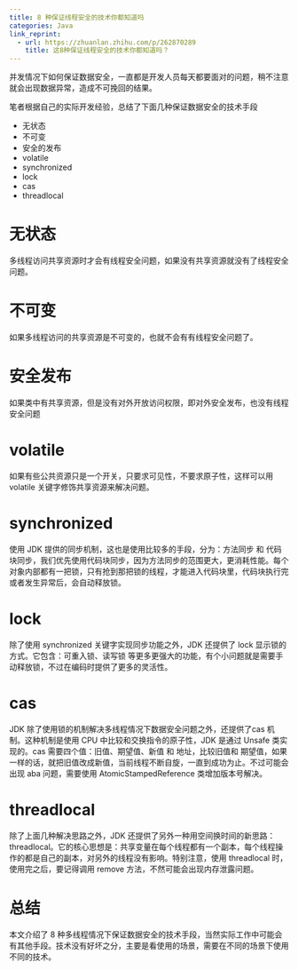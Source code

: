 ```yaml
---
title: 8 种保证线程安全的技术你都知道吗
categories: Java
link_reprint:
  - url: https://zhuanlan.zhihu.com/p/262870289
    title: 这8种保证线程安全的技术你都知道吗？
---
```


并发情况下如何保证数据安全，一直都是开发人员每天都要面对的问题，稍不注意就会出现数据异常，造成不可挽回的结果。

<!-- more -->

笔者根据自己的实际开发经验，总结了下面几种保证数据安全的技术手段

- 无状态
- 不可变
- 安全的发布
- volatile
- synchronized
- lock
- cas
- threadlocal

# 无状态

多线程访问共享资源时才会有线程安全问题，如果没有共享资源就没有了线程安全问题。

# 不可变

如果多线程访问的共享资源是不可变的，也就不会有有线程安全问题了。

# 安全发布

如果类中有共享资源，但是没有对外开放访问权限，即对外安全发布，也没有线程安全问题

# volatile

如果有些公共资源只是一个开关，只要求可见性，不要求原子性，这样可以用 volatile 关键字修饰共享资源来解决问题。

# synchronized

使用 JDK 提供的同步机制，这也是使用比较多的手段，分为：方法同步 和 代码块同步，我们优先使用代码块同步，因为方法同步的范围更大，更消耗性能。每个对象内部都有一把锁，只有抢到那把锁的线程，才能进入代码块里，代码块执行完或者发生异常后，会自动释放锁。

# lock

除了使用 synchronized 关键字实现同步功能之外，JDK 还提供了 lock 显示锁的方式。它包含：可重入锁、读写锁 等更多更强大的功能，有个小问题就是需要手动释放锁，不过在编码时提供了更多的灵活性。

# cas

JDK 除了使用锁的机制解决多线程情况下数据安全问题之外，还提供了cas 机制。这种机制是使用 CPU 中比较和交换指令的原子性，JDK 是通过 Unsafe 类实现的。cas 需要四个值：旧值、期望值、新值 和 地址，比较旧值和 期望值，如果一样的话，就把旧值改成新值，当前线程不断自旋，一直到成功为止。不过可能会出现 aba 问题，需要使用 AtomicStampedReference 类增加版本号解决。

# threadlocal

除了上面几种解决思路之外，JDK 还提供了另外一种用空间换时间的新思路：threadlocal。它的核心思想是：共享变量在每个线程都有一个副本，每个线程操作的都是自己的副本，对另外的线程没有影响。特别注意，使用 threadlocal 时，使用完之后，要记得调用 remove 方法，不然可能会出现内存泄露问题。

# 总结

本文介绍了 8 种多线程情况下保证数据安全的技术手段，当然实际工作中可能会有其他手段。技术没有好坏之分，主要是看使用的场景，需要在不同的场景下使用不同的技术。